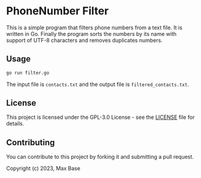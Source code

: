 # PhoneNumber Filter

This is a simple program that filters phone numbers from a text file. It is written in Go. Finally the program sorts the numbers by its name with support of UTF-8 characters and removes duplicates numbers.

## Usage

```bash
go run filter.go
```

The input file is `contacts.txt` and the output file is `filtered_contacts.txt`.

## License

This project is licensed under the GPL-3.0 License - see the [LICENSE](LICENSE) file for details.

## Contributing

You can contribute to this project by forking it and submitting a pull request.

Copyright (c) 2023, Max Base
